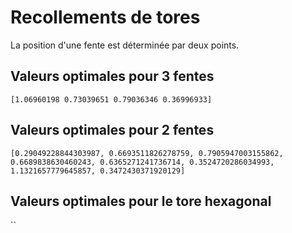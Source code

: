 # Recollements de tores
La position d'une fente est déterminée par deux points.<br>
## Valeurs optimales pour 3 fentes
`[1.06960198 0.73039651 0.79036346 0.36996933]`
## Valeurs optimales pour 2 fentes
`[0.29049228844303987, 0.6693511826278759, 0.7905947003155862, 0.6689838630460243, 0.6365271241736714, 0.3524720286034993, 1.1321657779645857, 0.3472430371920129]`
## Valeurs optimales pour le tore hexagonal
``